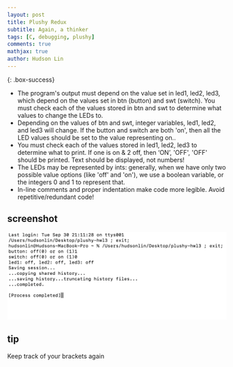```yaml
---
layout: post
title: Plushy Redux
subtitle: Again, a thinker
tags: [C, debugging, plushy]
comments: true
mathjax: true
author: Hudson Lin
---
```


{: .box-success}
- The program's output must depend on the value set in led1, led2, led3, which depend on the values set in btn (button) and swt (switch). You must check each of the values stored in btn and swt to determine what values to change the LEDs to.
- Depending on the values of btn and swt, integer variables, led1, led2, and led3 will change. If the button and switch are both 'on', then all the LED values should be set to the value representing on..
- You must check each of the values stored in led1, led2, led3 to determine what to print. If one is on & 2 off, then ‘ON’, 'OFF', 'OFF' should be printed. Text should be displayed, not numbers!
- The LEDs may be represented by ints: generally, when we have only two possible value options (like 'off' and 'on'), we use a boolean variable, or the integers 0 and 1 to represent that.
- In-line comments and proper indentation make code more legible. Avoid repetitive/redundant code!

## screenshot
![redux](https://raw.githubusercontent.com/huddylin2/huddylin2.github.io/master/assets/img/plushyvscode.png)
## tip
Keep track of your brackets again
